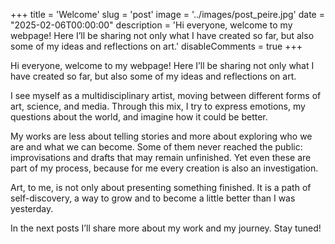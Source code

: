 +++
title = 'Welcome'
slug = 'post'
image = '../images/post_peire.jpg'
date = "2025-02-06T00:00:00"
description = 'Hi everyone, welcome to my webpage! Here I’ll be sharing not only what I have created so far, but also some of my ideas and reflections on art.'
disableComments = true
+++

Hi everyone, welcome to my webpage! Here I’ll be sharing not only what I have created so far, but also some of my ideas and reflections on art.  

I see myself as a multidisciplinary artist, moving between different forms of art, science, and media. Through this mix, I try to express emotions, my questions about the world, and imagine how it could be better.  

My works are less about telling stories and more about exploring who we are and what we can become. Some of them never reached the public: improvisations and drafts that may remain unfinished. Yet even these are part of my process, because for me every creation is also an investigation.  

Art, to me, is not only about presenting something finished. It is a path of self-discovery, a way to grow and to become a little better than I was yesterday.  

In the next posts I’ll share more about my work and my journey. Stay tuned!  
